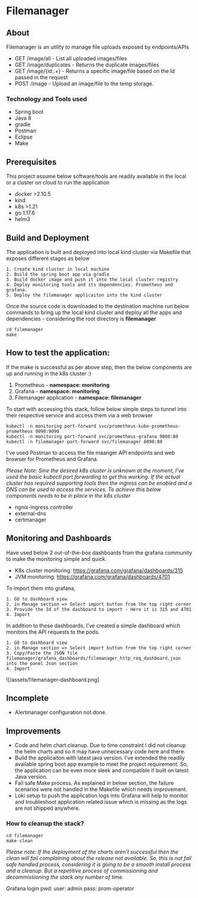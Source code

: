 # Filemanager

## About

Filemanager is an utility to manage file uploads exposed by endpoints/APIs

- GET /image/all - List all uploaded images/files
- GET /image/duplicates - Returns the duplicate images/files
- GET /image/{id:.+} - Returns a specific image/file based on the Id passed in the request
- POST /image - Upload an image/file to the temp storage.

### Technology and Tools used

- Spring boot
- Java 8
- gradle
- Postman
- Eclipse
- Make


## Prerequisites

This project assume below software/tools are readily available in the local or a cluster on cloud to run the application
- docker >2.10.5
- kind
- k8s >1.21
- go 1.17.6
- helm3


## Build and Deployment

The application is built and deployed into local kind cluster via Makefile that exposes different stages as below


```
1. Create kind cluster in local machine
2. Build the spring boot app via gradle
3. Build docker image and push it into the local cluster registry
4. Deploy monitoring tools and its dependencies. Prometheus and grafana.
5. Deploy the filemanager applicaiton into the kind cluster

```

Once the source code is downloaded to the destination machine run below commands to bring up the local kind cluster and deploy all the apps and dependencies - considering the root directory is **filemanager**

```
cd filemanager
make
```


## How to test the application:


If the make is successful as per above step, then the below components are up and running in the k8s cluster :)

1. Prometheus - **namespace: monitoring**
2. Grafana - **namespace: monitoring**
3. Filemanager application - **namespace: filemanager**

To start with accessing this stack, follow below simple steps to tunnel into their respective service and access them via a web browser

```
kubectl -n monitoring port-forward svc/prometheus-kube-prometheus-prometheus 9090:9090
kubectl -n monitoring port-forward svc/prometheus-grafana 9080:80
kubectl -n filemanager port-forward svc/filemanager 8090:80
```
I've used Postman to access the file maanger API endpoints and web browser for Prometheus and Grafana.

*Please Note: Sine the desired k8s cluster is unknown at the moment, I've used the basic kubectl port forwarding to get this working. If the actual cluster has required supporting tools then the ingress can be enabled and a DNS can be used to access the services. To achieve this below components needs to be in place in the k8s cluster*

- ngnix-ingress controller
- external-dns
- certmanager


## Monitoring and Dashboards

Have used below 2 out-of-the-box dashboards from the grafana community to make the monitoring simple and quick. 

* K8s cluster monitoring: https://grafana.com/grafana/dashboards/315
* JVM monitoring: https://grafana.com/grafana/dashboards/4701 

To import them into grafana, 

```
1. GO to dashboard view
2. in Manage section => Select import button from the top right corner
3. Provide the Id of the dashboard to import - Here it is 315 and 4701
4. Import
```

In addition to these dashboards, I've created a simple dashboard which monitors the API requests to the pods.

```
1. GO to dashboard view
2. in Manage section => Select import button from the top right corner
3. Copy/Paste the JSON file filemanager/grafana_dashboards/filemanager_http_req_dashboard.json into the panel Json section
4. Import
```

![/assets/filemanager-dashboard.png]


## Incomplete

- Alertmanager configuration not done.

## Improvements

- Code and helm chart cleanup. Due to time constraint I did not cleanup the helm charts and so it may have unnecessary code here and there.
- Build the applicaiton with latest java version. I've extended the readily available spring boot app example to meet the project requirement. So, the application can be even more sleek and compatible if built on latest Java version.
- Fail safe Make process. As explained in below section, the failure scenarios were not handled in the Makefile which needs improvement.
- Loki setup to push the application logs into Grafana will help to monitor and troubleshoot application related issue which is missing as the logs are not shipped anywhere.


### How to cleanup the stack?

```
cd filemanager
make clean
```

*Please note: If the deployment of the charts aren't successful then the clean will fail complaining about the release not available. So, this is not fail safe handled process, considering it is going to be a smooth install process and a cleanup. But a repetitive process of commissioning and decommissioning the stack any number of time.*



	
Grafana login pwd:
user: admin
pass: prom-operator